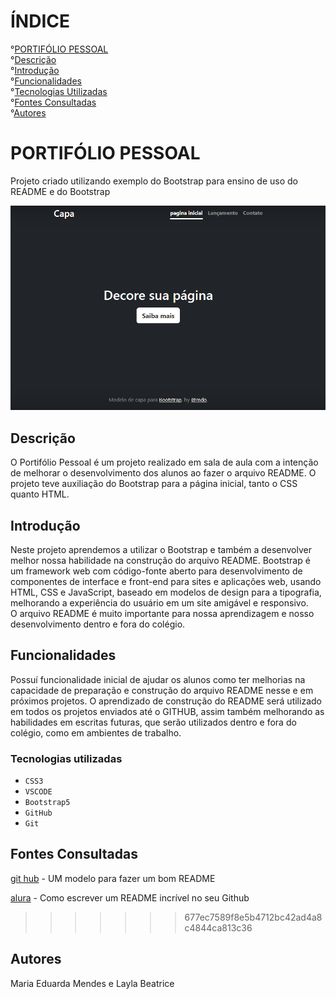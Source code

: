 # ÍNDICE
°[PORTIFÓLIO PESSOAL](#portif%C3%B3lio-pessoal)  
°[Descrição](#descri%C3%A7%C3%A3o)  
°[Introdução](#introdu%C3%A7%C3%A3o)  
°[Funcionalidades](#funcionalidades)  
°[Tecnologias Utilizadas](#tecnologias-utilizadas)  
°[Fontes Consultadas](#fontes-consultadas)  
°[Autores](#autores)  

# PORTIFÓLIO PESSOAL

Projeto criado utilizando exemplo do Bootstrap para ensino de uso do README e do Bootstrap

![CAPA DO PROJETO](img/capa.jpg)

## Descrição

O Portifólio Pessoal é um projeto realizado em sala de aula com a intenção de melhorar o desenvolvimento dos alunos ao fazer o arquivo README. O projeto teve auxiliação do Bootstrap para a página inicial, tanto o CSS quanto HTML.

    
## Introdução

 Neste projeto aprendemos a utilizar o Bootstrap e também a desenvolver melhor nossa habilidade na construção do arquivo README.
 Bootstrap é um framework web com código-fonte aberto para desenvolvimento de componentes de interface e front-end para sites e aplicações web, usando HTML, CSS e JavaScript, baseado em modelos de design para a tipografia, melhorando a experiência do usuário em um site amigável e responsivo.  
 O arquivo README é muito importante para nossa aprendizagem e nosso desenvolvimento dentro e fora do colégio.

## Funcionalidades

Possuí funcionalidade inicial de ajudar os alunos como ter melhorias na capacidade de preparação e construção do arquivo README nesse e em próximos projetos.
O aprendizado de construção do README será utilizado em todos os projetos enviados até o GITHUB, assim também melhorando as habilidades em escritas futuras, que serão utilizados dentro e fora do colégio, como em ambientes de trabalho.

### Tecnologias utilizadas


* ``CSS3``
* ``VSCODE``
*  ``Bootstrap5``
*  ``GitHub``
*  ``Git``

## Fontes Consultadas

[git hub](https://gist.github.com/lohhans/f8da0b147550df3f96914d3797e9fb89) - UM modelo para fazer um bom README

[alura](https://www.alura.com.br/artigos/escrever-bom-readme) - Como escrever um README incrível no seu Github
>>>>>>> 677ec7589f8e5b4712bc42ad4a8c4844ca813c36

## Autores

Maria Eduarda Mendes e Layla Beatrice
